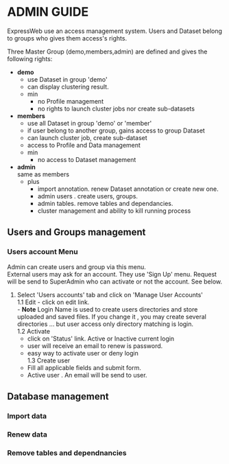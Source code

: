 # ADMIN GUIDE

ExpressWeb use an access management system.
Users and Dataset belong to groups who gives them access's rights.

Three Master Group (demo,members,admin) are defined and gives the following rights:
- **demo**  
  * use Dataset in group 'demo'  
  * can display clustering result.  
  * min
    * no Profile management  
    * no rights to launch cluster jobs nor create sub-datasets  
- **members**  
  * use all Dataset in group 'demo' or 'member'  
  * if user belong to another group, gains access to group Dataset  
  * can launch cluster job, create sub-dataset  
  * access to Profile and Data management  
  * min
     * no access to Dataset management
- **admin**  
  same as members  
  * plus  
      * import annotation. renew Dataset annotation or create new one.  
      * admin users . create users, groups.  
      * admin tables. remove tables and dependancies.  
      * cluster management and ability to kill running process  
    

## Users and Groups management

### Users account Menu  
Admin can create users and group via this menu.  
External users may ask for an account. They use 'Sign Up' menu. Request will be send to SuperAdmin who can activate or not the account. See below.  

1. Select 'Users accounts' tab and click on 'Manage User Accounts'  
  1.1 Edit 
       - click on edit link.  
       - **Note** Login Name is used to create users directories and store uploaded and saved files. 
       If you change it , you may create several directories ... but user access only directory matching is login.  
  1.2 Activate  
      -  click on 'Status' link. Active or Inactive current login  
      -  user will receive an email to renew is password.  
      -  easy way to activate user or deny login  
  1.3  Create user  
      -  Fill all applicable fields and submit form.  
      -  Active user . An email will be send to user.  

## Database management

### Import data

### Renew data

### Remove tables and dependnancies
